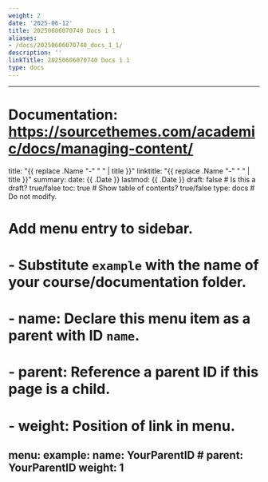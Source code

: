 ```yaml
---
weight: 2
date: '2025-06-12'
title: 20250606070740 Docs 1 1
aliases:
- /docs/20250606070740_docs_1_1/
description: ''
linkTitle: 20250606070740 Docs 1 1
type: docs
---
```


---
# Documentation: https://sourcethemes.com/academic/docs/managing-content/

title: "{{ replace .Name "-" " " | title }}"
linktitle: "{{ replace .Name "-" " " | title }}"
summary:
date: {{ .Date }}
lastmod: {{ .Date }}
draft: false  # Is this a draft? true/false
toc: true  # Show table of contents? true/false
type: docs  # Do not modify.

# Add menu entry to sidebar.
# - Substitute `example` with the name of your course/documentation folder.
# - name: Declare this menu item as a parent with ID `name`.
# - parent: Reference a parent ID if this page is a child.
# - weight: Position of link in menu.
menu:
  example:
    name: YourParentID
    # parent: YourParentID
    weight: 1
---
